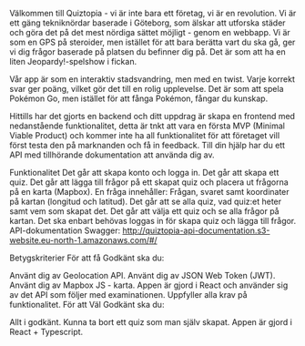 Välkommen till Quiztopia - vi är inte bara ett företag, vi är en revolution. Vi är ett gäng tekniknördar baserade i Göteborg, som älskar att utforska städer och göra det på det mest nördiga sättet möjligt - genom en webbapp. Vi är som en GPS på steroider, men istället för att bara berätta vart du ska gå, ger vi dig frågor baserade på platsen du befinner dig på. Det är som att ha en liten Jeopardy!-spelshow i fickan.

Vår app är som en interaktiv stadsvandring, men med en twist. Varje korrekt svar ger poäng, vilket gör det till en rolig upplevelse. Det är som att spela Pokémon Go, men istället för att fånga Pokémon, fångar du kunskap.

Hittills har det gjorts en backend och ditt uppdrag är skapa en frontend med nedanstående funktionalitet, detta är tnkt att vara en första MVP (Minimal Viable Product) och kommer inte ha all funktionalitet för att företaget vill först testa den på marknanden och få in feedback. Till din hjälp har du ett API med tillhörande dokumentation att använda dig av.

Funktionalitet
Det går att skapa konto och logga in.
Det går att skapa ett quiz.
Det går att lägga till frågor på ett skapat quiz och placera ut frågorna på en karta (Mapbox).
En fråga innehåller: Frågan, svaret samt koordinater på kartan (longitud och latitud).
Det går att se alla quiz, vad quiz:et heter samt vem som skapat det.
Det går att välja ett quiz och se alla frågor på kartan.
Det ska enbart behövas loggas in för skapa quiz och lägga till frågor.
API-dokumentation
Swagger: http://quiztopia-api-documentation.s3-website.eu-north-1.amazonaws.com/#/

Betygskriterier
För att få Godkänt ska du:

Använt dig av Geolocation API.
Använt dig av JSON Web Token (JWT).
Använt dig av Mapbox JS - karta.
Appen är gjord i React och använder sig av det API som följer med examinationen.
Uppfyller alla krav på funktionalitet.
För att Väl Godkänt ska du:

Allt i godkänt.
Kunna ta bort ett quiz som man själv skapat.
Appen är gjord i React + Typescript.
 
 
